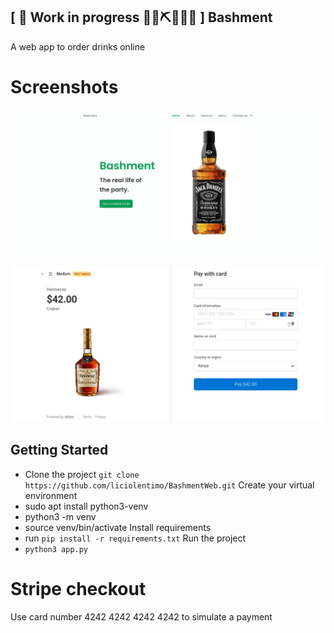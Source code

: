 ## \[ 🚧 Work in progress 👷‍♀️⛏👷🔧️🚧 \] Bashment

A web app to order drinks online

# Screenshots

![Landing Page](https://github.com/liciolentimo/BashmentWeb/blob/master/screen1.png "Landing Page")

![Stripe Checkout](https://github.com/liciolentimo/BashmentWeb/blob/master/screen2.png "Stripe Checkout")


## Getting Started

- Clone the project `git clone https://github.com/liciolentimo/BashmentWeb.git`
Create your virtual environment
- sudo apt install python3-venv
- python3 -m venv
- source venv/bin/activate
Install requirements
- run `pip install -r requirements.txt`
Run the project
- `python3 app.py`

# Stripe checkout

Use card number 4242 4242 4242 4242 to simulate a payment


